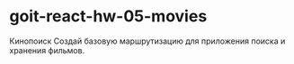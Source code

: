 # goit-react-hw-05-movies

Кинопоиск
Создай базовую маршрутизацию для приложения поиска и хранения фильмов.
